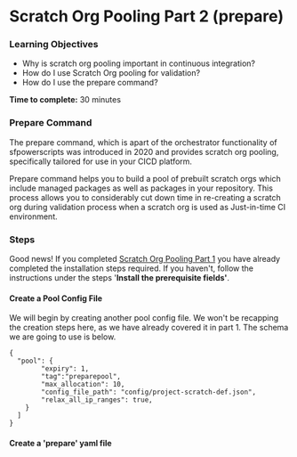 # Scratch Org Pooling Part 2 \(prepare\)

### **Learning Objectives**

* Why is scratch org pooling important in continuous integration? 
* How do I use Scratch Org pooling for validation?
* How do I use the prepare command? 

**Time to complete:** 30 minutes

### Prepare Command

The prepare command, which is apart of the orchestrator functionality of sfpowerscripts was introduced in 2020 and provides scratch org pooling, specifically tailored for use in your CICD platform. 

Prepare command helps you to build a pool of prebuilt scratch orgs which include managed packages as well as packages in your repository. This process allows you to considerably cut down time in re-creating a scratch org during validation process when a scratch org is used as Just-in-time CI environment.

### Steps

Good news! If you completed [Scratch Org Pooling Part 1](scratch-org-pooling.md) you have already completed the installation steps required. If you haven't, follow the instructions under the steps '**Install the prerequisite fields'**. 

#### Create a Pool Config File 

We will begin by creating another pool config file. We won't be recapping the creation steps here, as we have already covered it in part 1. The schema we are going to use is below. 

```text
{
  "pool": {
        "expiry": 1,
        "tag":"preparepool",
        "max_allocation": 10,
        "config_file_path": "config/project-scratch-def.json",
        "relax_all_ip_ranges": true,  
    }
  ]
}
```

#### Create a 'prepare' yaml file 



